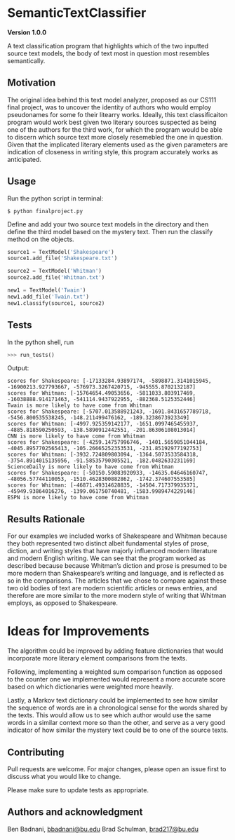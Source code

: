 # SemanticTextClassifier

**Version 1.0.0**

A text classification program that highlights which of the two inputted source text models, the body of text most in question most resembles semantically.

## Motivation

The original idea behind this text model analyzer, proposed as our CS111 final project, was to uncover the identity of authors who would employ pseudonames for some fo their litearry works.
Ideally, this text classificaiton program would work best given two literary sources suspected as being one of the authors for the third work, for which the program would be able to discern which source text more closely resemebled the one in question.
Given that the implicated literary elements used as the given parameters are indication of closeness in writing style, this program accurately works as anticipated.

## Usage

Run the python script in terminal:

```terminal
$ python finalproject.py
```

Define and add your two source text models in the directory and then define the third model based on the mystery text.
Then run the classify method on the objects.

```python
source1 = TextModel('Shakespeare')
source1.add_file('Shakespeare.txt')

source2 = TextModel('Whitman')
source2.add_file('Whitman.txt')

new1 = TextModel('Twain')
new1.add_file('Twain.txt')
new1.classify(source1, source2)
```

## Tests

In the python shell, run

```python
>>> run_tests()
```

Output: 

```
scores for Shakespeare: [-17133284.93897174, -5898871.3141015945, -16900213.927793667, -576973.3267420715, -945555.8702132187]
scores for Whitman: [-15764654.49053656, -5811033.803917469, -16038888.914171463, -541114.9437922955, -882368.5125352446]
Twain is more likely to have come from Whitman
scores for Shakespeare: [-5707.013588921243, -1691.8431657789718, -5456.800535538245, -148.211499476162, -189.3238673923349]
scores for Whitman: [-4997.925359142177, -1651.0997465455937, -4885.818590250593, -138.5890912442551, -201.86306108013014]
CNN is more likely to have come from Whitman
scores for Shakespeare: [-4259.14757996746, -1401.5659851044184, -4045.8957702565413, -105.26665252353531, -231.85192977192753]
scores for Whitman: [-3932.724809803094, -1364.5073533584318, -3754.8914015135956, -91.58535790305521, -182.0482633231169]
ScienceDaily is more likely to have come from Whitman
scores for Shakespeare: [-50150.59083920933, -14635.04646160747, -48056.57744110053, -1510.4628300882862, -1742.374607553585]
scores for Whitman: [-46871.49314628835, -14504.717379935371, -45949.93864016276, -1399.061750740481, -1583.9989474229146]
ESPN is more likely to have come from Whitman
```

## Results Rationale

For our examples we included works of Shakespeare and Whitman because they both represented two distinct albeit fundamental styles of prose, diction, and writing styles that have majorly influenced modern literature and modern English writing.
We can see that the program worked as described because because Whitman’s diction and prose is presumed to be more modern than Shakespeare’s writing and language, and is reflected as so in the comparisons.
The articles that we chose to compare against these two old bodies of text are modern scientific articles or news entries, and therefore are more similar to the more modern style of writing that Whitman employs, as opposed to Shakespeare. 

# Ideas for Improvements

The algorithm could be improved by adding feature dictionaries that would incorporate more literary element comparisons from the texts. 

Following, implementing a weighted sum comparison function as opposed to the counter one we implemented  would represent a more accurate score based on which dictionaries were weighted more heavily. 

Lastly, a Markov text dictionary could be implemented to see how similar the sequence of words are in a chronological sense for the words shared by the texts. This would allow us to see which author would use the same words in a similar context more so than the other, and serve as a very good indicator of how similar the mystery text could be to one of the source texts. 

## Contributing

Pull requests are welcome. For major changes, please open an issue first to discuss what you would like to change.

Please make sure to update tests as appropriate.


## Authors and acknowledgment

Ben Badnani, <bbadnani@bu.edu>
Brad Schulman, <brad217@bu.edu>
